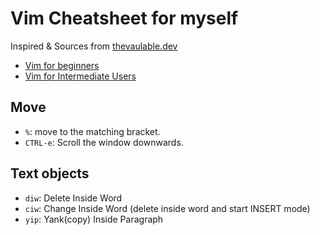 # Vim Cheatsheet for myself

Inspired & Sources from [thevaulable.dev](https://thevaulable.dev)

- [Vim for beginners](https://thevaluable.dev/vim-commands-beginner/)
- [Vim for Intermediate Users](https://thevaluable.dev/vim-intermediate/)

## Move

- `%`: move to the matching bracket.
- `CTRL-e`: Scroll the window downwards.

## Text objects

- `diw`: Delete Inside Word
- `ciw`: Change Inside Word (delete inside word and start INSERT mode)
- `yip`: Yank(copy) Inside Paragraph

